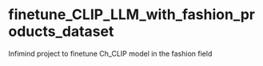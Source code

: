 # finetune_CLIP_LLM_with_fashion_products_dataset
Infimind project to finetune Ch_CLIP model in the fashion field

